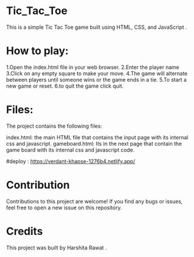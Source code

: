 # Tic_Tac_Toe
This is a simple Tic Tac Toe game built using HTML, CSS, and JavaScript
.
# How to play:
1.Open the index.html file in your web browser.
2.Enter the player name
3.Click on any empty square to make your move.
4.The game will alternate between players until someone wins or the game ends in a tie.
5.To start a new game or reset.
6.to quit the game click quit.

# Files:
The project contains the following files:

index.html: the main HTML file that contains the input page with its internal css and javascript.
gameboard.html: Its in the next page that contain the game board with  its internal css and javascript code.

#deploy :
https://verdant-khapse-1276b4.netlify.app/

# Contribution
Contributions to this project are welcome! If you find any bugs or issues, feel free to open a new issue on this repository.

# Credits
This project was built by Harshita Rawat .



